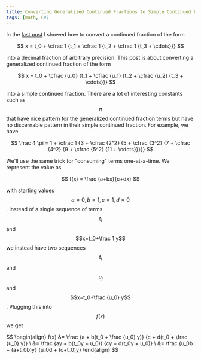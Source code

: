 ```yaml
---
title: Converting Generalized Continued Fractions to Simple Continued Fractions in C#
tags: [math, C#]
---
```


In the [last post](/2021/02/21/continued-fractions-to-decimal) I showed how to convert a continued fraction of the form

$$
x = t_0 + \cfrac 1 {t_1 + \cfrac 1 {t_2 + \cfrac 1 {t_3 + \cdots}}}
$$

into a decimal fraction of arbitrary precision. This post is about converting a generalized continued fraction of the form

$$
x = t_0 + \cfrac {u_0} {t_1 + \cfrac {u_1} {t_2 + \cfrac {u_2} {t_3 + \cdots}}}
$$

into a simple continued fraction. There are a lot of interesting constants such as $$\pi$$ that have nice pattern for
the generalized continued fraction terms but have no discernable pattern in their simple continued fraction. For example, we
have

$$
\frac 4 \pi = 1 + \cfrac 1 {3 + \cfrac {2^2} {5 + \cfrac {3^2} {7 + \cfrac {4^2} {9 + \cfrac {5^2} {11 + \cdots}}}}}
$$

We'll use the same trick for "consuming" terms one-at-a-time. We represent the value as

$$
f(x) = \frac {a+bx}{c+dx}
$$

with starting values $$a=0, b=1, c=1, d=0$$.  Instead of a single sequence of terms $$t_i$$ and $$x=t_0+\frac 1 y$$ we instead
have two sequences $$t_i$$ and $$u_i$$ and $$x=t_0+\frac {u_0} y$$. Plugging this into $$f(x)$$ we get

$$
\begin{align}
f(x) &= \frac {a + b(t_0 + \frac {u_0) y)} {c + d(t_0 + \frac {u_0} y)} \\
&= \frac {ay + b(t_0y + u_0)} {cy + d(t_0y + u_0)} \\
&= \frac {u_0b + (a+t_0b)y} {u_0d + (c+t_0)y}
\end{align}
$$

